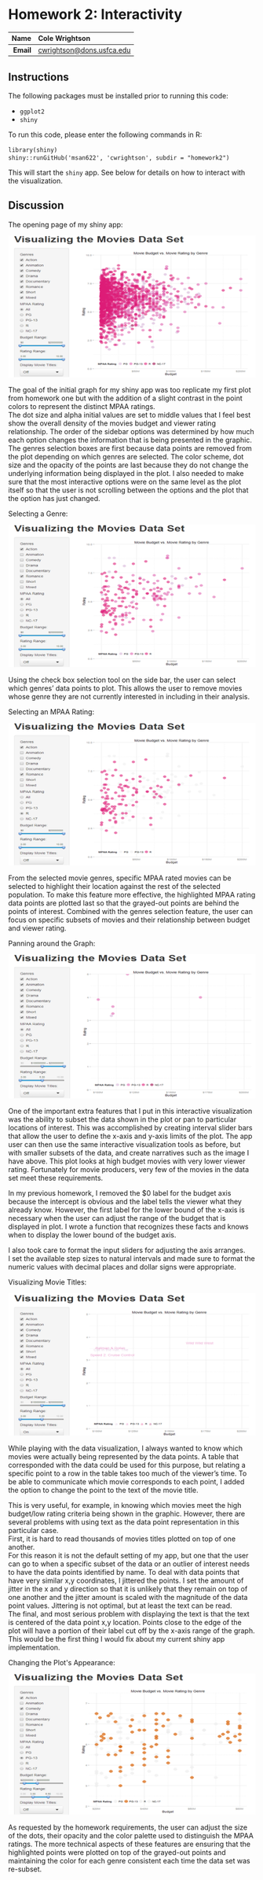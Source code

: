 Homework 2: Interactivity
==============================

| **Name**  | Cole Wrightson |
|----------:|:-------------|
| **Email** | cwrightson@dons.usfca.edu |

## Instructions ##

The following packages must be installed prior to running this code:

- `ggplot2`
- `shiny`

To run this code, please enter the following commands in R:

```
library(shiny)
shiny::runGitHub('msan622', 'cwrightson', subdir = "homework2")
```

This will start the `shiny` app. See below for details on how to interact with the visualization.

## Discussion ##

The opening page of my shiny app:

![IMAGE](opening.png)


The goal of the initial graph for my shiny app was too replicate my first plot from homework one but with the addition of a slight contrast in the point colors to represent the distinct MPAA ratings.  
The dot size and alpha initial values are set to middle values that I feel best show the overall density of the movies budget and viewer rating relationship. The order of the sidebar options was determined by how much each option changes the information that is being presented in the graphic. 
The genres selection boxes are first because data points are removed from the plot depending on which genres are selected.
The color scheme, dot size and the opacity of the points are last because they do not change the underlying information being displayed in the plot.
I also needed to make sure that the most interactive options were on the same level as the plot itself so that the user is not scrolling between the options and the plot that the option has just changed.





Selecting a Genre:

![IMAGE](genre.png)


Using the check box selection tool on the side bar, the user can select which genres’ data points to plot. 
This allows the user to remove movies whose genre they are not currently interested in including in their analysis.





Selecting an MPAA Rating:

![IMAGE](mpaa.png)


From the selected movie genres, specific MPAA rated movies can be selected to highlight their location against the rest of the selected population.  To make this feature more effective, the highlighted MPAA rating data points are plotted last so that the grayed-out points are behind the points of interest.  Combined with the genres selection feature, the user can focus on specific subsets of movies and their relationship between budget and viewer rating.




Panning around the Graph:

![IMAGE](panning.png)


One of the important extra features that I put in this interactive visualization was the ability to subset the data shown in the plot or pan to particular locations of interest. This was accomplished by creating interval slider bars that allow the user to define the x-axis and y-axis limits of the plot.
The app user can then use the same interactive visualization tools as before, but with smaller subsets of the data, and create narratives such as the image I have above.
This plot looks at high budget movies with very lower viewer rating.  Fortunately for movie producers, very few of the movies in the data set meet these requirements.

In my previous homework, I removed the $0 label for the budget axis because the intercept is obvious and the label tells the viewer what they already know.
However, the first label for the lower bound of the x-axis is necessary when the user can adjust the range of the budget that is displayed in plot.
I wrote a function that recognizes these facts and knows when to display the lower bound of the budget axis.  

I also took care to format the input sliders for adjusting the axis arranges.  
I set the available step sizes to natural intervals and made sure to format the numeric values with decimal places and dollar signs were appropriate.





Visualizing Movie Titles:

![IMAGE](titles.png)


While playing with the data visualization, I always wanted to know which movies were actually being represented by the data points.
A table that corresponded with the data could be used for this purpose, but relating a specific point to a row in the table takes too much of the viewer’s time.
To be able to communicate which movie corresponds to each point, I added the option to change the point to the text of the movie title.

This is very useful, for example, in knowing which movies meet the high budget/low rating criteria being shown in the graphic.
However, there are several problems with using text as the data point representation in this particular case.  
First, it is hard to read thousands of movies titles plotted on top of one another.  
For this reason it is not the default setting of my app, but one that the user can go to when a specific subset of the data or an outlier of interest needs to have the data points identified by name.
To deal with data points that have very similar x,y coordinates, I jittered the points.  I set the amount of jitter in the x and y direction so that it is unlikely that they remain on top of one another and the jitter amount is scaled with the magnitude of the data point values. Jittering is not optimal, but at least the text can be read.  
The final, and most serious problem with displaying the text is that the text is centered of the data point x,y location. Points close to the edge of the plot will have a portion of their label cut off by the x-axis range of the graph.  This would be the first thing I would fix about my current shiny app implementation.





Changing the Plot's Appearance:

![IMAGE](shinyapp.png)


As requested by the homework requirements, the user can adjust the size of the dots, their opacity and the color palette used to distinguish the MPAA ratings.  The more technical aspects of these features are ensuring that the highlighted points were plotted on top of the grayed-out points and maintaining the color for each genre consistent each time the data set was re-subset.
